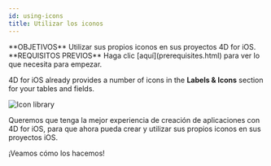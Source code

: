 ```yaml
---
id: using-icons
title: Utilizar los iconos
---
```


<div markdown="1" class = "objectives">
**OBJETIVOS**
Utilizar sus propios iconos en sus proyectos 4D for iOS.
</div>

<div markdown="1" class = "prerequisites">
**REQUISITOS PREVIOS**
Haga clic [aquí](prerequisites.html) para ver lo que necesita para empezar.
</div>

4D for iOS already provides a number of icons in the **Labels & Icons** section for your tables and fields.

![Icon library](assets/en/custom-icons/icon-library.png)

Queremos que tenga la mejor experiencia de creación de aplicaciones con 4D for iOS, para que ahora pueda crear y utilizar sus propios iconos en sus proyectos iOS.

¡Veamos cómo los hacemos!